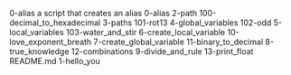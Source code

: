 0-alias a script that creates an alias
0-alias                     2-path
100-decimal_to_hexadecimal  3-paths
101-rot13                   4-global_variables
102-odd                     5-local_variables
103-water_and_stir          6-create_local_variable
10-love_exponent_breath     7-create_global_variable
11-binary_to_decimal        8-true_knowledge
12-combinations             9-divide_and_rule
13-print_float              README.md
1-hello_you
